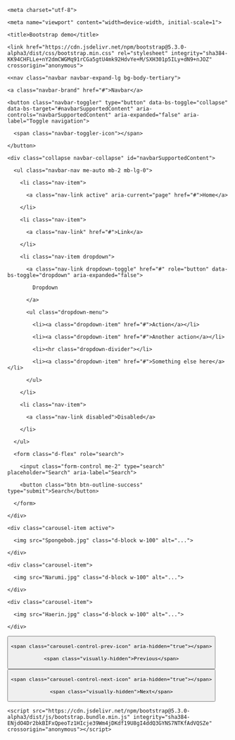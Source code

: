 <!doctype html>

<html lang="en">

  <head>

    <meta charset="utf-8">

    <meta name="viewport" content="width=device-width, initial-scale=1">

    <title>Bootstrap demo</title>

    <link href="https://cdn.jsdelivr.net/npm/bootstrap@5.3.0-alpha3/dist/css/bootstrap.min.css" rel="stylesheet" integrity="sha384-KK94CHFLLe+nY2dmCWGMq91rCGa5gtU4mk92HdvYe+M/SXH301p5ILy+dN9+nJOZ" crossorigin="anonymous">

  </head>

  <body>

    <<nav class="navbar navbar-expand-lg bg-body-tertiary">

  <div class="container-fluid">

    <a class="navbar-brand" href="#">Navbar</a>

    <button class="navbar-toggler" type="button" data-bs-toggle="collapse" data-bs-target="#navbarSupportedContent" aria-controls="navbarSupportedContent" aria-expanded="false" aria-label="Toggle navigation">

      <span class="navbar-toggler-icon"></span>

    </button>

    <div class="collapse navbar-collapse" id="navbarSupportedContent">

      <ul class="navbar-nav me-auto mb-2 mb-lg-0">

        <li class="nav-item">

          <a class="nav-link active" aria-current="page" href="#">Home</a>

        </li>

        <li class="nav-item">

          <a class="nav-link" href="#">Link</a>

        </li>

        <li class="nav-item dropdown">

          <a class="nav-link dropdown-toggle" href="#" role="button" data-bs-toggle="dropdown" aria-expanded="false">

            Dropdown

          </a>

          <ul class="dropdown-menu">

            <li><a class="dropdown-item" href="#">Action</a></li>

            <li><a class="dropdown-item" href="#">Another action</a></li>

            <li><hr class="dropdown-divider"></li>

            <li><a class="dropdown-item" href="#">Something else here</a></li>

          </ul>

        </li>

        <li class="nav-item">

          <a class="nav-link disabled">Disabled</a>

        </li>

      </ul>

      <form class="d-flex" role="search">

        <input class="form-control me-2" type="search" placeholder="Search" aria-label="Search">

        <button class="btn btn-outline-success" type="submit">Search</button>

      </form>

    </div>

  </div>

</nav>

<div id="carouselExample" class="carousel slide">

  <div class="carousel-inner">

    <div class="carousel-item active">

      <img src="Spongebob.jpg" class="d-block w-100" alt="...">

    </div>

    <div class="carousel-item">

      <img src="Narumi.jpg" class="d-block w-100" alt="...">

    </div>

    <div class="carousel-item">

      <img src="Haerin.jpg" class="d-block w-100" alt="...">

    </div>

  </div>

  <button class="carousel-control-prev" type="button" data-bs-target="#carouselExample" data-bs-slide="prev">

    <span class="carousel-control-prev-icon" aria-hidden="true"></span>

    <span class="visually-hidden">Previous</span>

  </button>

  <button class="carousel-control-next" type="button" data-bs-target="#carouselExample" data-bs-slide="next">

    <span class="carousel-control-next-icon" aria-hidden="true"></span>

    <span class="visually-hidden">Next</span>

  </button>

</div>

    <script src="https://cdn.jsdelivr.net/npm/bootstrap@5.3.0-alpha3/dist/js/bootstrap.bundle.min.js" integrity="sha384-ENjdO4Dr2bkBIFxQpeoTz1HIcje39Wm4jDKdf19U8gI4ddQ3GYNS7NTKfAdVQSZe" crossorigin="anonymous"></script>

  </body>

</html>
